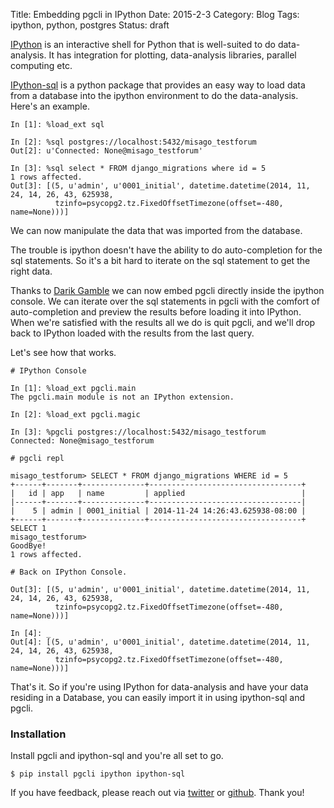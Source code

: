 Title: Embedding pgcli in IPython
Date: 2015-2-3
Category: Blog
Tags: ipython, python, postgres
Status: draft


[IPython](http://ipython.org/) is an interactive shell for Python that is
well-suited to do data-analysis. It has integration for plotting, data-analysis
libraries, parallel computing etc. 

[IPython-sql](https://github.com/catherinedevlin/ipython-sql) is a python
package that provides an easy way to load data from a database into the ipython
environment to do the data-analysis. Here's an example. 

```
In [1]: %load_ext sql

In [2]: %sql postgres://localhost:5432/misago_testforum
Out[2]: u'Connected: None@misago_testforum'

In [3]: %sql select * FROM django_migrations where id = 5
1 rows affected.
Out[3]: [(5, u'admin', u'0001_initial', datetime.datetime(2014, 11, 24, 14, 26, 43, 625938, 
          tzinfo=psycopg2.tz.FixedOffsetTimezone(offset=-480, name=None)))]
```

We can now manipulate the data that was imported from the database. 

The trouble is ipython doesn't have the ability to do auto-completion for the
sql statements. So it's a bit hard to iterate on the sql statement to get the
right data.

Thanks to [Darik Gamble](https://github.com/darikg) we can now embed pgcli
directly inside the ipython console. We can iterate over the sql statements in
pgcli with the comfort of auto-completion and preview the results before
loading it into IPython. When we're satisfied with the results all we do is
quit pgcli, and we'll drop back to IPython loaded with the results from the
last query.

Let's see how that works. 

```
# IPython Console

In [1]: %load_ext pgcli.main
The pgcli.main module is not an IPython extension.

In [2]: %load_ext pgcli.magic

In [3]: %pgcli postgres://localhost:5432/misago_testforum
Connected: None@misago_testforum

# pgcli repl

misago_testforum> SELECT * FROM django_migrations WHERE id = 5
+------+-------+--------------+----------------------------------+
|   id | app   | name         | applied                          |
|------+-------+--------------+----------------------------------|
|    5 | admin | 0001_initial | 2014-11-24 14:26:43.625938-08:00 |
+------+-------+--------------+----------------------------------+
SELECT 1
misago_testforum>
GoodBye!
1 rows affected.

# Back on IPython Console. 

Out[3]: [(5, u'admin', u'0001_initial', datetime.datetime(2014, 11, 24, 14, 26, 43, 625938, 
          tzinfo=psycopg2.tz.FixedOffsetTimezone(offset=-480, name=None)))]

In [4]: _
Out[4]: [(5, u'admin', u'0001_initial', datetime.datetime(2014, 11, 24, 14, 26, 43, 625938, 
          tzinfo=psycopg2.tz.FixedOffsetTimezone(offset=-480, name=None)))]
```

That's it. So if you're using IPython for data-analysis and have your data
residing in a Database, you can easily import it in using ipython-sql and
pgcli.

### Installation 

Install pgcli and ipython-sql and you're all set to go. 

```
$ pip install pgcli ipython ipython-sql

```

If you have feedback, please reach out via
[twitter](https://twitter.com/amjithr) or
[github](https://github.com/amjith/pgcli/issues). Thank you!
